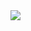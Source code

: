 <picture>
<source 
  srcset="https://github-readme-stats-guylepage3.vercel.app/api?username=guylepage3&show_icons=false&bg_color=ffffff00&title_color=ffffff&icon_color=ffffff&text_color=ffffff&hide_border=false&border_color=31363c&count_private=true&include_all_commits=true&hide=contribs&custom_title=GitHub%20Stats&ring_color=ffffff&card_width=290"
  media="(prefers-color-scheme: dark)"
/>
<source
  srcset="https://github-readme-stats-guylepage3.vercel.app/api?username=guylepage3&show_icons=false&bg_color=ffffff00&title_color=000000&icon_color=000000&text_color=000000&hide_border=true&count_private=true&include_all_commits=true&hide=contribs&custom_title=GitHub%20Stats&ring_color=000000&card_width=290"
  media="(prefers-color-scheme: light), (prefers-color-scheme: no-preference)"
/>
<img src="https://github-readme-stats.vercel.app/api?username=guylepage3&show_icons=false" />
</picture>
